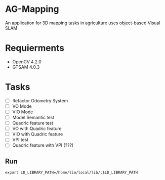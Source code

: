 # AG-Mapping
An application for 3D mapping tasks in agriculture uses object-based Visual SLAM 

# Requierments

- OpenCV 4.2.0
- GTSAM 4.0.3

# Tasks

- [ ] Refactor Odometry System
- [ ] VO Mode
- [ ] VIO Mode
- [ ] Model Semantic test
- [ ] Quadric feature test
- [ ] VO with Quadric feature
- [ ] VIO with Quadric feature
- [ ] VPI test
- [ ] Quadric feature with VPI (???)

## Run
```
export LD_LIBRARY_PATH=/home/lin/local/lib/:$LD_LIBRARY_PATH
```
